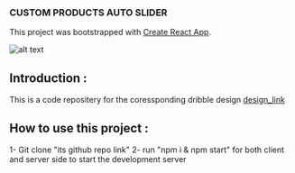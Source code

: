 ### CUSTOM PRODUCTS AUTO SLIDER
This project was bootstrapped with [Create React App](https://github.com/facebook/create-react-app).

![alt text](https://ibb.co/N7yQwDT)

## Introduction :
This is a code repositery for the coressponding dribble design [design_link](shorturl.at/qLOTZ)

## How to use this project :
1- Git clone "its github repo link"
2- run "npm i & npm start" for both client and server side to start the development server  
